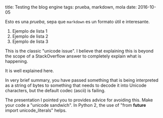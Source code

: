 title: Testing the blog engine
tags: prueba, markdown, mola
date: 2016-10-05



Esto es una *prueba*, sepa que `markdown` es un formato útil
e interesante.

1. Ejemplo de lista 1
2. Ejemplo de lista 2
3. Ejemplo de lista 3


	
This is the classic "unicode issue". I believe that explaining this is beyond the scope of a StackOverflow answer to completely explain what is happening.

It is well explained here.

In very brief summary, you have passed something that is being interpreted as a string of bytes to something that needs to decode it into Unicode characters, but the default codec (ascii) is failing.

The presentation I pointed you to provides advice for avoiding this. Make your code a "unicode sandwich". In Python 2, the use of "from __future__ import unicode_literals" helps. 
